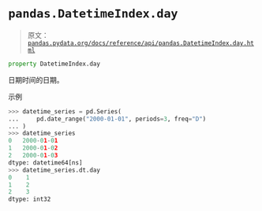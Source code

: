 # `pandas.DatetimeIndex.day`

> 原文：[`pandas.pydata.org/docs/reference/api/pandas.DatetimeIndex.day.html`](https://pandas.pydata.org/docs/reference/api/pandas.DatetimeIndex.day.html)

```py
property DatetimeIndex.day
```

日期时间的日期。

示例

```py
>>> datetime_series = pd.Series(
...     pd.date_range("2000-01-01", periods=3, freq="D")
... )
>>> datetime_series
0   2000-01-01
1   2000-01-02
2   2000-01-03
dtype: datetime64[ns]
>>> datetime_series.dt.day
0    1
1    2
2    3
dtype: int32 
```
